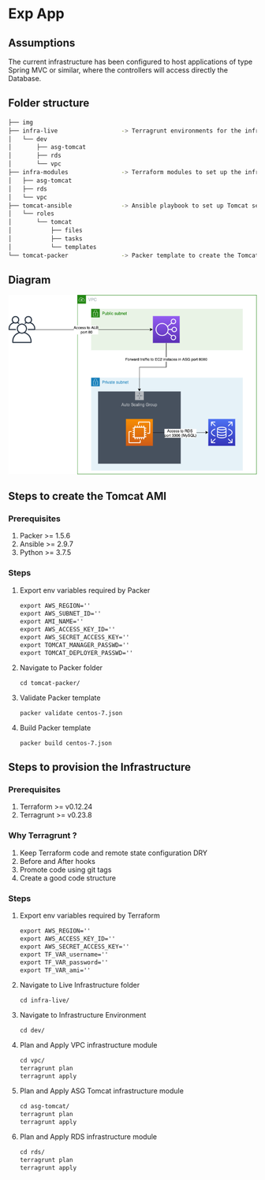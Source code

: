 # Exp App

## Assumptions

The current infrastructure has been configured to host applications of type Spring MVC or similar, where the controllers will access directly the Database.

## Folder structure

```bash
├── img
├── infra-live                  -> Terragrunt environments for the infrastructure
│   └── dev
│       ├── asg-tomcat
│       ├── rds
│       └── vpc
├── infra-modules               -> Terraform modules to set up the infrastructure
│   ├── asg-tomcat
│   ├── rds
│   └── vpc
├── tomcat-ansible              -> Ansible playbook to set up Tomcat server
│   └── roles
│       └── tomcat
│           ├── files
│           ├── tasks
│           └── templates
└── tomcat-packer               -> Packer template to create the Tomcat AMI
```

## Diagram

![alt text](img/exp-app.png)

## Steps to create the Tomcat AMI

### Prerequisites

1. Packer   >= 1.5.6
2. Ansible  >= 2.9.7
3. Python   >= 3.7.5

### Steps

1. Export env variables required by Packer
    ```
    export AWS_REGION=''
    export AWS_SUBNET_ID=''
    export AMI_NAME=''
    export AWS_ACCESS_KEY_ID=''
    export AWS_SECRET_ACCESS_KEY=''
    export TOMCAT_MANAGER_PASSWD=''
    export TOMCAT_DEPLOYER_PASSWD=''
    ```
2. Navigate to Packer folder
    ```
    cd tomcat-packer/
    ```
3. Validate Packer template
    ```
    packer validate centos-7.json
    ```
4. Build Packer template
    ```
    packer build centos-7.json
    ```

## Steps to provision the Infrastructure

### Prerequisites

1. Terraform >= v0.12.24
2. Terragrunt >= v0.23.8

### Why Terragrunt ?

1. Keep Terraform code and remote state configuration DRY
2. Before and After hooks
3. Promote code using git tags
4. Create a good code structure 
 
### Steps

1. Export env variables required by Terraform
    ```
    export AWS_REGION=''
    export AWS_ACCESS_KEY_ID=''
    export AWS_SECRET_ACCESS_KEY=''
    export TF_VAR_username=''
    export TF_VAR_password=''
    export TF_VAR_ami=''
    ```
2. Navigate to Live Infrastructure folder
    ```
    cd infra-live/
    ```
3. Navigate to Infrastructure Environment
    ```
    cd dev/
    ```
4. Plan and Apply VPC infrastructure module
    ```
    cd vpc/
    terragrunt plan
    terragrunt apply
    ```
5. Plan and Apply ASG Tomcat infrastructure module
    ```
    cd asg-tomcat/
    terragrunt plan
    terragrunt apply
    ```
6. Plan and Apply RDS infrastructure module
    ```
    cd rds/
    terragrunt plan
    terragrunt apply
    ```
